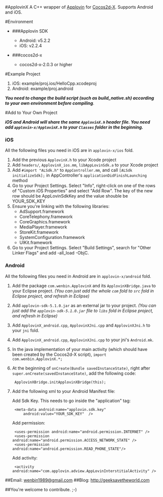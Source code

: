 #ApplovinX
A C++ wrapper of [Applovin](http://www.applovin.com/index) for [Cocos2d-X](https://github.com/cocos2d/cocos2d-x). Supports Android and iOS.

#Environment

* ###Applovin SDK
	* Android: v5.2.2
	* iOS: v2.2.4

* ###cocos2d-x
	* cocos2d-x-2.0.3 or higher

#Example Project
1. iOS: example/proj.ios/HelloCpp.xcodeproj
2. Android: example/proj.android

***You need to change the build script (such as build_native.sh) according to your own environment before compiling***.

#Add to Your Own Project

***iOS and Android will share the same `ApplovinX.h` header file. You need add `applovin-x/ApplovinX.h` to your `Classes` folder in the beginning.***

### iOS

All the following files you need in iOS are in `applovin-x/ios` fold.

1. Add the previous `ApplovinX.h` to your Xcode project
2. Add `headers/`, `ApplovinX_ios.mm`, `libAppLovinSdk.a` to your Xcode project
3. Add `#import "ALSdk.h"` to `AppController.mm`, and call `[ALSdk initializeSdk];` in AppController's `applicationDidFinishLaunching` method
4. Go to your Project Settings. Select "Info", right-click on one of the rows of "Custom iOS Properties" and select "Add Row".
The key of the new row should be AppLovinSdkKey and the value shouble be YOUR\_SDK\_KEY
5. Ensure you're linking with the following libraries:
	* AdSupport.framework
	* CoreTelephony.framework
	* CoreGraphics.framework
	* MediaPlayer.framework
	* StoreKit.framework
	* SystemConfiguration.framework
	* UIKit.framework
6. Go to your Project Settings. Select "Build Settings", search for "Other Linker Flags" and add -all_load -ObjC.

### Android

All the following files you need in Android are in `applovin-x/android` fold.

1. Add the package `com.wenbin.ApplovinX` and its `ApplovinXBridge.java` to your Eclipse project.
*(You can just add the whole `com` fold to `src` fold in Eclipse project, and refresh in Eclipse)*
2. Add `applovin-sdk-5.1.0.jar` as an external jar to your project.
*(You can just add the `applovin-sdk-5.1.0.jar` file to `libs` fold in Eclipse project, and refresh in Eclipse)*
3. Add `ApplovinX_android.cpp`, `ApplovinXJni.cpp` and `ApplovinXJni.h` to your `jni` fold.
4. Add `ApplovinX_android.cpp`, `ApplovinXJni.cpp` to your jni's `Android.mk`.
5. In the java implementation of your main activity (which should have been created by the Cocos2d-X script), `import com.wenbin.ApplovinX.*;`
6. At the beginning of `onCreate(Bundle savedInstanceState)`, right after `super.onCreate(savedInstanceState)`, add the following code:

		ApplovinXBridge.initApplovinXBridge(this);

7. Add the following xml to your Android Manifest file:

	Add Sdk Key. This needs to go inside the "application" tag:

		<meta-data android:name="applovin.sdk.key"
			android:value="YOUR_SDK_KEY"  />

	Add permission:

		<uses-permission android:name="android.permission.INTERNET" />
		<uses-permission android:name="android.permission.ACCESS_NETWORK_STATE" />
		<uses-permission android:name="android.permission.READ_PHONE_STATE"/>

	Add activity:

		<activity android:name="com.applovin.adview.AppLovinInterstitialActivity" />

##Email: <wenbin1989@gmail.com>
##Blog: <http://geeksavetheworld.com>

##You're welcome to contribute. ;-)

